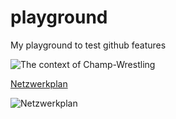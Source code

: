 # playground
My playground to test github features

![The context of Champ-Wrestling](http://www.plantuml.com/plantuml/proxy?cache=no&src=https://raw.githubusercontent.com/8biz/playground/main/champ-context.plantuml)

[Netzwerkplan](http://www.plantuml.com/plantuml/png/fPHHRzem4CVV-HHUjBUjq0IOLb6cqZ6fLSLQiQfeeWYP-00BnxOSXqoT-itsjYysnqgPQPns4m_4uUxo__qvBdUMQgnqbh366yfZbX50fpgJcAXsAnP98lWd9oEMInf3wnkeBQYqXQLaDCQQ2ZvFRUo5Oe8rNk0KwYk7i3M7gRJdd66fXNozJYhATI7Ou3cXU8L-DX2Y73IQfciieHypaP5PxobwT8IKo3Ie-Hep1WqJD-5Sg0soWRdvPZNGVfqDv9j5SKun8GhIj1yCBpxV13EJV7I5YekZ4mic5EeZ58o0q2ovLl6Qai3cTahXITGCFtniXitZu2ziwic7mNj488qLbKNl-y7O-aIJg_DxFfsCxsRM4KBs8it7AtDo_5pd9hpdfs-VzTL83iu7Jv89fjnlgg9cxCn7WyklHa1lyoRyW9cLT_zUerx4F9Da2js9gHeH7FcDX5uZruKFyn3LGhtWvGedShaKR0MOFm1TmJtVKemkXgFBVNuUeXf-vE67hpHXEg70WU_4ephnjaSy-dTngpx2MaET_QZIlj7WzlPByGCMW1EeRzwxsplazCgPGmkCwe2H5nWT36pN0TjUOFjWOASEsF42EmS3ktN0hXVO_N-W7PoM7VlTabifaKcqBdVR7iPkog1NMPwz_MVDOgjing4WAr3dB8EWgZi1hJV5cxdu_Kk99u2HwUsMKgzyAyipAZEYJCXd5jJcmRNG3xu3Oo8_6WFnyCUKhop_GN08d9UevyotSzzsxZlEVRTqyTWu0qwoXFq1)

![Netzwerkplan](http://www.plantuml.com/plantuml/png/fPHHRzem4CVV-HHUjBUjq0IOLb6cqZ6fLSLQiQfeeWYP-00BnxOSXqoT-itsjYysnqgPQPns4m_4uUxo__qvBdUMQgnqbh366yfZbX50fpgJcAXsAnP98lWd9oEMInf3wnkeBQYqXQLaDCQQ2ZvFRUo5Oe8rNk0KwYk7i3M7gRJdd66fXNozJYhATI7Ou3cXU8L-DX2Y73IQfciieHypaP5PxobwT8IKo3Ie-Hep1WqJD-5Sg0soWRdvPZNGVfqDv9j5SKun8GhIj1yCBpxV13EJV7I5YekZ4mic5EeZ58o0q2ovLl6Qai3cTahXITGCFtniXitZu2ziwic7mNj488qLbKNl-y7O-aIJg_DxFfsCxsRM4KBs8it7AtDo_5pd9hpdfs-VzTL83iu7Jv89fjnlgg9cxCn7WyklHa1lyoRyW9cLT_zUerx4F9Da2js9gHeH7FcDX5uZruKFyn3LGhtWvGedShaKR0MOFm1TmJtVKemkXgFBVNuUeXf-vE67hpHXEg70WU_4ephnjaSy-dTngpx2MaET_QZIlj7WzlPByGCMW1EeRzwxsplazCgPGmkCwe2H5nWT36pN0TjUOFjWOASEsF42EmS3ktN0hXVO_N-W7PoM7VlTabifaKcqBdVR7iPkog1NMPwz_MVDOgjing4WAr3dB8EWgZi1hJV5cxdu_Kk99u2HwUsMKgzyAyipAZEYJCXd5jJcmRNG3xu3Oo8_6WFnyCUKhop_GN08d9UevyotSzzsxZlEVRTqyTWu0qwoXFq1)

